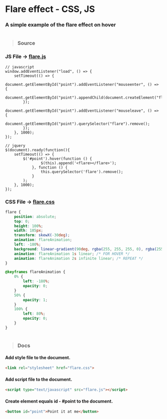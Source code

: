 # Flare effect - CSS, JS
### A simple example of the flare effect on hover

#

> ### Source
### JS File -> [flare.js](/flare.js)
```JS
// javascript
window.addEventListener("load", () => {
    setTimeout(() => {
        document.getElementById("point").addEventListener("mouseenter", () => {
            document.getElementById("point").appendChild(document.createElement("flare"));
        });
        document.getElementById("point").addEventListener("mouseleave", () => {
            document.getElementById("point").querySelector("flare").remove();
        });
    }, 1000);
});

// jquery
$(document).ready(function(){
    setTimeout(() => {
        $('#point').hover(function () {
                $(this).append('<flare></flare>');
            }, function () {
                this.querySelector('flare').remove();
            }
        );
    }, 1000);
});
```
### CSS File -> [flare.css](/flare.css)
```CSS
flare {
    position: absolute;
    top: 0;
    height: 100%;
    width: 185px;
    transform: skewX(-30deg);
    animation: flareAnimation;
    left: -180%;
    background: linear-gradient(90deg, rgba(255, 255, 255, 0), rgba(255, 255, 255, 0.153), rgba(255, 255, 255, 0.314), rgba(255, 255, 255, 0.17), rgba(255, 255, 255, 0));
    animation: flareAnimation 1s linear; /* FOR HOVER */
    animation: flareAnimation 2s infinite linear; /* REPEAT */
}

@keyframes flareAnimation {
    0% {
        left: -180%;
        opacity: 0;
    }
    50% {
        opacity: 1;
    }
    100% {
        left: 80%;
        opacity: 0;
    }
}
```

#

> ### Docs
#### Add style file to the document.
```HTML
<link rel="stylesheet" href="flare.css">
```
#### Add script file to the document.
```HTML
<script type="text/javascript" src="flare.js"></script>
```
#### Create element equals id - #point to the document.
```HTML
<button id="point">Point it at me</button>
```